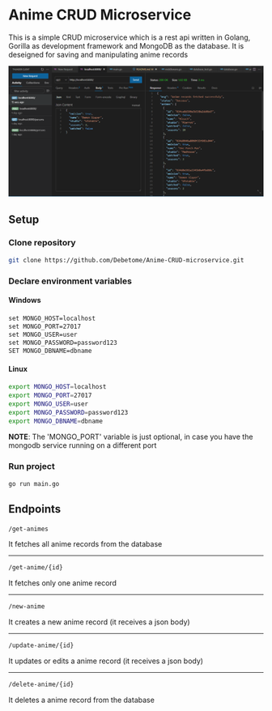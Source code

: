 # Anime CRUD Microservice

This is a simple CRUD microservice which is a rest api written in Golang, Gorilla as development framework and MongoDB as the database. It is deseigned for saving and manipulating anime records

![Real File](https://raw.githubusercontent.com/Debetome/Anime-CRUD-microservice/master/assets/records.png)

## Setup

### Clone repository

```Bash
git clone https://github.com/Debetome/Anime-CRUD-microservice.git
```

### Declare environment variables

#### Windows

```Batch
set MONGO_HOST=localhost
set MONGO_PORT=27017
set MONGO_USER=user
set MONGO_PASSWORD=password123
SET MONGO_DBNAME=dbname
```

#### Linux

```Bash
export MONGO_HOST=localhost
export MONGO_PORT=27017
export MONGO_USER=user
export MONGO_PASSWORD=password123
export MONGO_DBNAME=dbname
```

**NOTE**: The 'MONGO_PORT' variable is just optional, in case you have the mongodb service running on a different port

### Run project

```Bash
go run main.go
```

## Endpoints


```Bash
/get-animes           
```
It fetches all anime records from the database

---

```Bash
/get-anime/{id}      
```
It fetches only one anime record

---

```Bash
/new-anime
```
It creates a new anime record (it receives a json body)

---

```Bash
/update-anime/{id}
```
It updates or edits a anime record (it receives a json body)

---

```Bash
/delete-anime/{id}
```
It deletes a anime record from the database